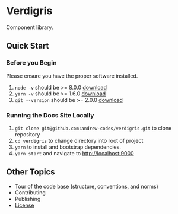 # Verdigris
Component library.

## Quick Start
### Before you Begin
Please ensure you have the proper software installed.
1. `node -v` should be >= 8.0.0 [download](https://nodejs.org/en/)
2. `yarn -v` should be >= 1.6.0 [download](https://yarnpkg.com/lang/en/docs/install/)
3. `git --version` should be >= 2.0.0 [download](https://git-scm.com/downloads)

### Running the Docs Site Locally
1. `git clone git@github.com:andrew-codes/verdigris.git` to clone repository
2. `cd verdigris` to change directory into root of project
1. `yarn` to install and bootstrap dependencies.
2. `yarn start` and navigate to [http://localhost:9000](http://localhost:9000)

## Other Topics
- Tour of the code base (structure, conventions, and norms)
- Contributing
- Publishing
- [License](./LICENSE)
